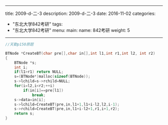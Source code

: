 
---
title: 2009-d-二-3
description: 2009-d-二-3
date: 2016-11-02
categories:
  - "东北大学842考研"
tags:
  - "东北大学842考研"
menu:
  main:
    name: 842考研
    weight: 5
---


```cpp
//天勤p150原题

BTNode *CreateBT(char pre[],char in[],int l1,int r1,int l2, int r2)
{
    BTNode *s;
    int i;
    if(l1>r1) return NULL;
    s=(BTNode*)malloc(sizeof(BTNode));
    s->lchild=s->rchild=NULL;
    for(i=l2,i<r2;++i)
        if(in[i]==pre[l1])
            break;
    s->data=in[i];
    s->lchild=CreateBT(pre,in,l1+1,l1+i-l2,l2,i-1);
    s->rchild=CreateBT(pre,in,l1+i-l2+1,r1,i+1,r2);
    return s;
}
```

